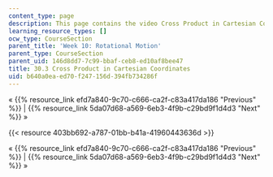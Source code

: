 ```yaml
---
content_type: page
description: This page contains the video Cross Product in Cartesian Coordinates.
learning_resource_types: []
ocw_type: CourseSection
parent_title: 'Week 10: Rotational Motion'
parent_type: CourseSection
parent_uid: 146d8dd7-7c99-bbaf-ceb8-ed10af8bee47
title: 30.3 Cross Product in Cartesian Coordinates
uid: b640a0ea-ed70-f247-156d-394fb734286f
---
```


« {{% resource_link efd7a840-9c70-c666-ca2f-c83a417da186 "Previous" %}} | {{% resource_link 5da07d68-a569-6eb3-4f9b-c29bd9f1d4d3 "Next" %}} »

{{< resource 403bb692-a787-01bb-b41a-41960443636d >}}

« {{% resource_link efd7a840-9c70-c666-ca2f-c83a417da186 "Previous" %}} | {{% resource_link 5da07d68-a569-6eb3-4f9b-c29bd9f1d4d3 "Next" %}} »